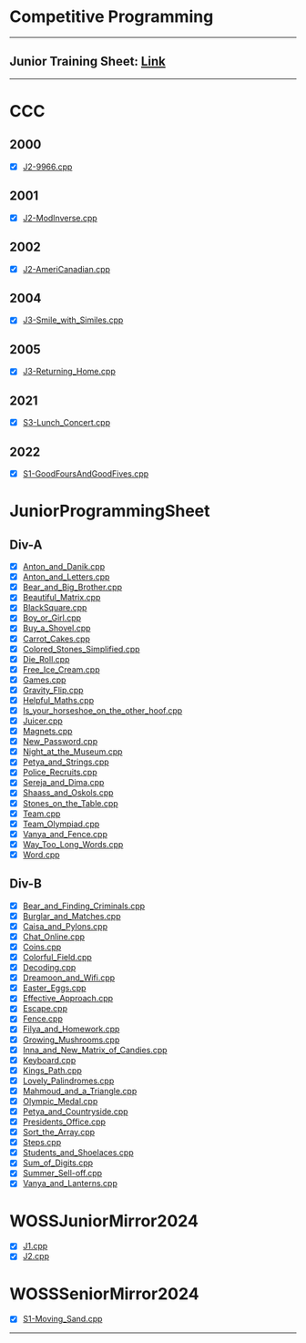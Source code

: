 # Competitive Programming
---
## Junior Training Sheet: [Link](https://docs.google.com/spreadsheets/d/1b5Z5IgLR7RHhMNnnS_nccTdA33M0H4g9JeX6LME3wHQ/edit?usp=sharing)
---
# CCC
## 2000
- [x] [J2-9966.cpp](https://github.com/ZeendaBean24/KitchenV2/blob/master/CCC/2000/J2-9966.cpp)
## 2001
- [x] [J2-ModInverse.cpp](https://github.com/ZeendaBean24/KitchenV2/blob/master/CCC/2001/J2-ModInverse.cpp)
## 2002
- [x] [J2-AmeriCanadian.cpp](https://github.com/ZeendaBean24/KitchenV2/blob/master/CCC/2002/J2-AmeriCanadian.cpp)
## 2004
- [x] [J3-Smile_with_Similes.cpp](https://github.com/ZeendaBean24/KitchenV2/blob/master/CCC/2004/J3-Smile_with_Similes.cpp)
## 2005
- [x] [J3-Returning_Home.cpp](https://github.com/ZeendaBean24/KitchenV2/blob/master/CCC/2005/J3-Returning_Home.cpp)
## 2021
- [x] [S3-Lunch_Concert.cpp](https://github.com/ZeendaBean24/KitchenV2/blob/master/CCC/2021/S3-Lunch_Concert.cpp)
## 2022
- [x] [S1-GoodFoursAndGoodFives.cpp](https://github.com/ZeendaBean24/KitchenV2/blob/master/CCC/2022/S1-GoodFoursAndGoodFives.cpp)
# JuniorProgrammingSheet
## Div-A
- [x] [Anton_and_Danik.cpp](https://github.com/ZeendaBean24/KitchenV2/blob/master/JuniorProgrammingSheet/Div-A/Anton_and_Danik.cpp)
- [x] [Anton_and_Letters.cpp](https://github.com/ZeendaBean24/KitchenV2/blob/master/JuniorProgrammingSheet/Div-A/Anton_and_Letters.cpp)
- [x] [Bear_and_Big_Brother.cpp](https://github.com/ZeendaBean24/KitchenV2/blob/master/JuniorProgrammingSheet/Div-A/Bear_and_Big_Brother.cpp)
- [x] [Beautiful_Matrix.cpp](https://github.com/ZeendaBean24/KitchenV2/blob/master/JuniorProgrammingSheet/Div-A/Beautiful_Matrix.cpp)
- [x] [BlackSquare.cpp](https://github.com/ZeendaBean24/KitchenV2/blob/master/JuniorProgrammingSheet/Div-A/BlackSquare.cpp)
- [x] [Boy_or_Girl.cpp](https://github.com/ZeendaBean24/KitchenV2/blob/master/JuniorProgrammingSheet/Div-A/Boy_or_Girl.cpp)
- [x] [Buy_a_Shovel.cpp](https://github.com/ZeendaBean24/KitchenV2/blob/master/JuniorProgrammingSheet/Div-A/Buy_a_Shovel.cpp)
- [x] [Carrot_Cakes.cpp](https://github.com/ZeendaBean24/KitchenV2/blob/master/JuniorProgrammingSheet/Div-A/Carrot_Cakes.cpp)
- [x] [Colored_Stones_Simplified.cpp](https://github.com/ZeendaBean24/KitchenV2/blob/master/JuniorProgrammingSheet/Div-A/Colored_Stones_Simplified.cpp)
- [x] [Die_Roll.cpp](https://github.com/ZeendaBean24/KitchenV2/blob/master/JuniorProgrammingSheet/Div-A/Die_Roll.cpp)
- [x] [Free_Ice_Cream.cpp](https://github.com/ZeendaBean24/KitchenV2/blob/master/JuniorProgrammingSheet/Div-A/Free_Ice_Cream.cpp)
- [x] [Games.cpp](https://github.com/ZeendaBean24/KitchenV2/blob/master/JuniorProgrammingSheet/Div-A/Games.cpp)
- [x] [Gravity_Flip.cpp](https://github.com/ZeendaBean24/KitchenV2/blob/master/JuniorProgrammingSheet/Div-A/Gravity_Flip.cpp)
- [x] [Helpful_Maths.cpp](https://github.com/ZeendaBean24/KitchenV2/blob/master/JuniorProgrammingSheet/Div-A/Helpful_Maths.cpp)
- [x] [Is_your_horseshoe_on_the_other_hoof.cpp](https://github.com/ZeendaBean24/KitchenV2/blob/master/JuniorProgrammingSheet/Div-A/Is_your_horseshoe_on_the_other_hoof.cpp)
- [x] [Juicer.cpp](https://github.com/ZeendaBean24/KitchenV2/blob/master/JuniorProgrammingSheet/Div-A/Juicer.cpp)
- [x] [Magnets.cpp](https://github.com/ZeendaBean24/KitchenV2/blob/master/JuniorProgrammingSheet/Div-A/Magnets.cpp)
- [x] [New_Password.cpp](https://github.com/ZeendaBean24/KitchenV2/blob/master/JuniorProgrammingSheet/Div-A/New_Password.cpp)
- [x] [Night_at_the_Museum.cpp](https://github.com/ZeendaBean24/KitchenV2/blob/master/JuniorProgrammingSheet/Div-A/Night_at_the_Museum.cpp)
- [x] [Petya_and_Strings.cpp](https://github.com/ZeendaBean24/KitchenV2/blob/master/JuniorProgrammingSheet/Div-A/Petya_and_Strings.cpp)
- [x] [Police_Recruits.cpp](https://github.com/ZeendaBean24/KitchenV2/blob/master/JuniorProgrammingSheet/Div-A/Police_Recruits.cpp)
- [x] [Sereja_and_Dima.cpp](https://github.com/ZeendaBean24/KitchenV2/blob/master/JuniorProgrammingSheet/Div-A/Sereja_and_Dima.cpp)
- [x] [Shaass_and_Oskols.cpp](https://github.com/ZeendaBean24/KitchenV2/blob/master/JuniorProgrammingSheet/Div-A/Shaass_and_Oskols.cpp)
- [x] [Stones_on_the_Table.cpp](https://github.com/ZeendaBean24/KitchenV2/blob/master/JuniorProgrammingSheet/Div-A/Stones_on_the_Table.cpp)
- [x] [Team.cpp](https://github.com/ZeendaBean24/KitchenV2/blob/master/JuniorProgrammingSheet/Div-A/Team.cpp)
- [x] [Team_Olympiad.cpp](https://github.com/ZeendaBean24/KitchenV2/blob/master/JuniorProgrammingSheet/Div-A/Team_Olympiad.cpp)
- [x] [Vanya_and_Fence.cpp](https://github.com/ZeendaBean24/KitchenV2/blob/master/JuniorProgrammingSheet/Div-A/Vanya_and_Fence.cpp)
- [x] [Way_Too_Long_Words.cpp](https://github.com/ZeendaBean24/KitchenV2/blob/master/JuniorProgrammingSheet/Div-A/Way_Too_Long_Words.cpp)
- [x] [Word.cpp](https://github.com/ZeendaBean24/KitchenV2/blob/master/JuniorProgrammingSheet/Div-A/Word.cpp)
## Div-B
- [x] [Bear_and_Finding_Criminals.cpp](https://github.com/ZeendaBean24/KitchenV2/blob/master/JuniorProgrammingSheet/Div-B/Bear_and_Finding_Criminals.cpp)
- [x] [Burglar_and_Matches.cpp](https://github.com/ZeendaBean24/KitchenV2/blob/master/JuniorProgrammingSheet/Div-B/Burglar_and_Matches.cpp)
- [x] [Caisa_and_Pylons.cpp](https://github.com/ZeendaBean24/KitchenV2/blob/master/JuniorProgrammingSheet/Div-B/Caisa_and_Pylons.cpp)
- [x] [Chat_Online.cpp](https://github.com/ZeendaBean24/KitchenV2/blob/master/JuniorProgrammingSheet/Div-B/Chat_Online.cpp)
- [x] [Coins.cpp](https://github.com/ZeendaBean24/KitchenV2/blob/master/JuniorProgrammingSheet/Div-B/Coins.cpp)
- [x] [Colorful_Field.cpp](https://github.com/ZeendaBean24/KitchenV2/blob/master/JuniorProgrammingSheet/Div-B/Colorful_Field.cpp)
- [x] [Decoding.cpp](https://github.com/ZeendaBean24/KitchenV2/blob/master/JuniorProgrammingSheet/Div-B/Decoding.cpp)
- [x] [Dreamoon_and_Wifi.cpp](https://github.com/ZeendaBean24/KitchenV2/blob/master/JuniorProgrammingSheet/Div-B/Dreamoon_and_Wifi.cpp)
- [x] [Easter_Eggs.cpp](https://github.com/ZeendaBean24/KitchenV2/blob/master/JuniorProgrammingSheet/Div-B/Easter_Eggs.cpp)
- [x] [Effective_Approach.cpp](https://github.com/ZeendaBean24/KitchenV2/blob/master/JuniorProgrammingSheet/Div-B/Effective_Approach.cpp)
- [x] [Escape.cpp](https://github.com/ZeendaBean24/KitchenV2/blob/master/JuniorProgrammingSheet/Div-B/Escape.cpp)
- [x] [Fence.cpp](https://github.com/ZeendaBean24/KitchenV2/blob/master/JuniorProgrammingSheet/Div-B/Fence.cpp)
- [x] [Filya_and_Homework.cpp](https://github.com/ZeendaBean24/KitchenV2/blob/master/JuniorProgrammingSheet/Div-B/Filya_and_Homework.cpp)
- [x] [Growing_Mushrooms.cpp](https://github.com/ZeendaBean24/KitchenV2/blob/master/JuniorProgrammingSheet/Div-B/Growing_Mushrooms.cpp)
- [x] [Inna_and_New_Matrix_of_Candies.cpp](https://github.com/ZeendaBean24/KitchenV2/blob/master/JuniorProgrammingSheet/Div-B/Inna_and_New_Matrix_of_Candies.cpp)
- [x] [Keyboard.cpp](https://github.com/ZeendaBean24/KitchenV2/blob/master/JuniorProgrammingSheet/Div-B/Keyboard.cpp)
- [x] [Kings_Path.cpp](https://github.com/ZeendaBean24/KitchenV2/blob/master/JuniorProgrammingSheet/Div-B/Kings_Path.cpp)
- [x] [Lovely_Palindromes.cpp](https://github.com/ZeendaBean24/KitchenV2/blob/master/JuniorProgrammingSheet/Div-B/Lovely_Palindromes.cpp)
- [x] [Mahmoud_and_a_Triangle.cpp](https://github.com/ZeendaBean24/KitchenV2/blob/master/JuniorProgrammingSheet/Div-B/Mahmoud_and_a_Triangle.cpp)
- [x] [Olympic_Medal.cpp](https://github.com/ZeendaBean24/KitchenV2/blob/master/JuniorProgrammingSheet/Div-B/Olympic_Medal.cpp)
- [x] [Petya_and_Countryside.cpp](https://github.com/ZeendaBean24/KitchenV2/blob/master/JuniorProgrammingSheet/Div-B/Petya_and_Countryside.cpp)
- [x] [Presidents_Office.cpp](https://github.com/ZeendaBean24/KitchenV2/blob/master/JuniorProgrammingSheet/Div-B/Presidents_Office.cpp)
- [x] [Sort_the_Array.cpp](https://github.com/ZeendaBean24/KitchenV2/blob/master/JuniorProgrammingSheet/Div-B/Sort_the_Array.cpp)
- [x] [Steps.cpp](https://github.com/ZeendaBean24/KitchenV2/blob/master/JuniorProgrammingSheet/Div-B/Steps.cpp)
- [x] [Students_and_Shoelaces.cpp](https://github.com/ZeendaBean24/KitchenV2/blob/master/JuniorProgrammingSheet/Div-B/Students_and_Shoelaces.cpp)
- [x] [Sum_of_Digits.cpp](https://github.com/ZeendaBean24/KitchenV2/blob/master/JuniorProgrammingSheet/Div-B/Sum_of_Digits.cpp)
- [x] [Summer_Sell-off.cpp](https://github.com/ZeendaBean24/KitchenV2/blob/master/JuniorProgrammingSheet/Div-B/Summer_Sell-off.cpp)
- [x] [Vanya_and_Lanterns.cpp](https://github.com/ZeendaBean24/KitchenV2/blob/master/JuniorProgrammingSheet/Div-B/Vanya_and_Lanterns.cpp)
# WOSSJuniorMirror2024
- [x] [J1.cpp](https://github.com/ZeendaBean24/KitchenV2/blob/master/WOSSJuniorMirror2024/J1.cpp)
- [x] [J2.cpp](https://github.com/ZeendaBean24/KitchenV2/blob/master/WOSSJuniorMirror2024/J2.cpp)
# WOSSSeniorMirror2024
- [x] [S1-Moving_Sand.cpp](https://github.com/ZeendaBean24/KitchenV2/blob/master/WOSSSeniorMirror2024/S1-Moving_Sand.cpp)
---
